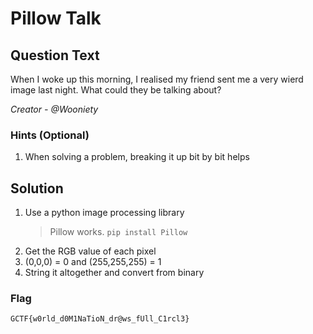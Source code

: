 # Pillow Talk

## Question Text

When I woke up this morning, I realised my friend sent me a very wierd image last night. What could they be talking about?

*Creator - @Wooniety*

### Hints (Optional)
1. When solving a problem, breaking it up bit by bit helps

## Solution
1. Use a python image processing library
    > Pillow works. `pip install Pillow`
2. Get the RGB value of each pixel
3. (0,0,0) = 0 and (255,255,255) = 1
4. String it altogether and convert from binary

### Flag
`GCTF{w0rld_d0M1NaTioN_dr@ws_fUll_C1rcl3}`